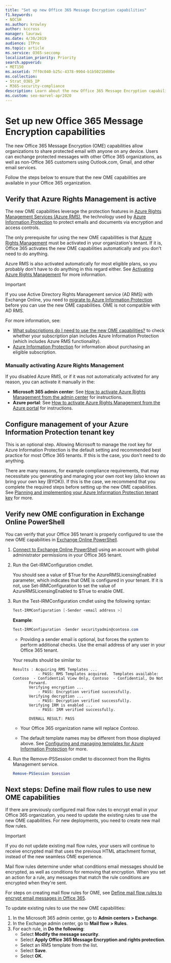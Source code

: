 ```yaml
---
title: "Set up new Office 365 Message Encryption capabilities"
f1.keywords:
- NOCSH
ms.author: krowley
author: kccross
manager: laurawi
ms.date: 4/30/2019
audience: ITPro
ms.topic: article
ms.service: O365-seccomp
localization_priority: Priority
search.appverid: 
- MET150
ms.assetid: 7ff0c040-b25c-4378-9904-b1b50210d00e
ms.collection: 
- Strat_O365_IP
- M365-security-compliance
description: Learn about the new Office 365 Message Encryption capabilities that enable protected email communication with people inside and outside your organization.
ms.custom: seo-marvel-apr2020
---
```


# Set up new Office 365 Message Encryption capabilities

The new Office 365 Message Encryption (OME) capabilities allow organizations to share protected email with anyone on any device. Users can exchange protected messages with other Office 365 organizations, as well as non-Office 365 customers using Outlook.com, Gmail, and other email services.

Follow the steps below to ensure that the new OME capabilities are available in your Office 365 organization.

## Verify that Azure Rights Management is active

The new OME capabilities leverage the protection features in [Azure Rights Management Services (Azure RMS)](https://docs.microsoft.com/azure/information-protection/what-is-information-protection), the technology used by [Azure Information Protection](https://docs.microsoft.com/azure/information-protection/what-is-azure-rms) to protect emails and documents via encryption and access controls.

The only prerequisite for using the new OME capabilities is that [Azure Rights Management](https://docs.microsoft.com/azure/information-protection/what-is-azure-rms) must be activated in your organization's tenant. If it is, Office 365 activates the new OME capabilities automatically and you don't need to do anything.

Azure RMS is also activated automatically for most eligible plans, so you probably don't have to do anything in this regard either. See [Activating Azure Rights Management](https://docs.microsoft.com/azure/information-protection/activate-service) for more information.

>[!IMPORTANT]
>If you use Active Directory Rights Management service (AD RMS) with Exchange Online, you need to [migrate to Azure Information Protection](https://docs.microsoft.com/azure/information-protection/migrate-from-ad-rms-to-azure-rms) before you can use the new OME capabilities. OME is not compatible with AD RMS.  

For more information, see:

- [What subscriptions do I need to use the new OME capabilities?](ome-faq.md#what-subscriptions-do-i-need-to-use-the-new-ome-capabilities) to check whether your subscription plan includes Azure Information Protection (which includes Azure RMS functionality).
- [Azure Information Protection](https://azure.microsoft.com/services/information-protection/) for information about purchasing an eligible subscription.  

### Manually activating Azure Rights Management

If you disabled Azure RMS, or if it was not automatically activated for any reason, you can activate it manually in the:

- **Microsoft 365 admin center**: See [How to activate Azure Rights Management from the admin center](https://docs.microsoft.com/azure/information-protection/activate-office365) for instructions.
- **Azure portal**: See [How to activate Azure Rights Management from the Azure portal](https://docs.microsoft.com/azure/information-protection/activate-azure) for instructions.

## Configure management of your Azure Information Protection tenant key

This is an optional step. Allowing Microsoft to manage the root key for Azure Information Protection is the default setting and recommended best practice for most Office 365 tenants. If this is the case, you don't need to do anything.

There are many reasons, for example compliance requirements, that may necessitate you generating and managing your own root key (also known as bring your own key (BYOK)). If this is the case, we recommend that you complete the required steps before setting up the new OME capabilities. See [Planning and implementing your Azure Information Protection tenant key](https://docs.microsoft.com/information-protection/plan-design/plan-implement-tenant-key) for more.

## Verify new OME configuration in Exchange Online PowerShell

You can verify that your Office 365 tenant is properly configured to use the new OME capabilities in [Exchange Online PowerShell](https://docs.microsoft.com/powershell/exchange/exchange-online/exchange-online-powershell?view=exchange-ps).
  
1. [Connect to Exchange Online PowerShell](https://docs.microsoft.com/powershell/exchange/exchange-online/connect-to-exchange-online-powershell/connect-to-exchange-online-powershell) using an account with global administrator permissions in your Office 365 tenant.

2. Run the Get-IRMConfiguration cmdlet.

     You should see a value of $True for the AzureRMSLicensingEnabled parameter, which indicates that OME is configured in your tenant. If it is not, use Set-IRMConfiguration to set the value of AzureRMSLicensingEnabled to $True to enable OME.

3. Run the Test-IRMConfiguration cmdlet using the following syntax:

     ```powershell
     Test-IRMConfiguration [-Sender <email address >]
     ```  

   **Example**:

     ```powershell
     Test-IRMConfiguration -Sender securityadmin@contoso.com
     ```

     - Providing a sender email is optional, but forces the system to perform additional checks. Use the email address of any user in your Office 365 tenant.

     Your results should be similar to:

     ```text
     Results : Acquiring RMS Templates ...
                - PASS: RMS Templates acquired.  Templates available: Contoso  - Confidential View Only, Contoso  - Confidential, Do Not
            Forward.
            Verifying encryption ...
                - PASS: Encryption verified successfully.
            Verifying decryption ...
                - PASS: Decryption verified successfully.
            Verifying IRM is enabled ...
                - PASS: IRM verified successfully.

            OVERALL RESULT: PASS
     ```

   - Your Office 365 organization name will replace *Contoso*.

   - The default template names may be different from those displayed above. See [Configuring and managing templates for Azure Information Protection](https://docs.microsoft.com/azure/information-protection/configure-policy-templates) for more.

4. Run the Remove-PSSession cmdlet to disconnect from the Rights Management service.

     ```powershell
     Remove-PSSession $session
     ```

## Next steps: Define mail flow rules to use new OME capabilities

If there are previously configured mail flow rules to encrypt email in your Office 365 organization, you need to update the existing rules to use the new OME capabilities. For new deployments, you need to create new mail flow rules.

>[!IMPORTANT]
>If you do not update existing mail flow rules, your users will continue to receive encrypted mail that uses the previous HTML attachment format, instead of the new seamless OME experience.

Mail flow rules determine under what conditions email messages should be encrypted, as well as conditions for removing that encryption. When you set an action for a rule, any messages that match the rule conditions are encrypted when they're sent.
  
For steps on creating mail flow rules for OME, see [Define mail flow rules to encrypt email messages in Office 365](define-mail-flow-rules-to-encrypt-email.md).

To update existing rules to use the new OME capabilities:

1. In the Microsoft 365 admin center, go to **Admin centers > Exchange**.
2. In the Exchange admin center, go to **Mail flow > Rules**.
3. For each rule, in **Do the following**:
    - Select **Modify the message security**.
    - Select **Apply Office 365 Message Encryption and rights protection**.
    - Select an RMS template from the list.
    - Select **Save**.
    - Select **OK**.
